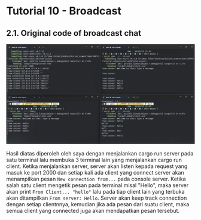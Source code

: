 # Tutorial 10 - Broadcast

## 2.1. Original code of broadcast chat
![alt text](image.png)

Hasil diatas diperoleh oleh saya dengan menjalankan cargo run server pada satu terminal lalu membuka 3 terminal lain yang menjalankan cargo run client. Ketika menjalankan server, server akan listen kepada request yang masuk ke port 2000 dan setiap kali ada client yang connect server akan menampilkan pesan `New connection from...` pada console server. Ketika salah satu client mengetik pesan pada terminal misal "Hello", maka server akan print `From Client... "hello"` lalu pada tiap client lain yang terbuka akan ditampilkan `From server: Hello`. Server akan keep track connection dengan setiap clientnnya, kemudian jika ada pesan dari suatu client, maka semua client yang connected juga akan mendapatkan pesan tersebut.